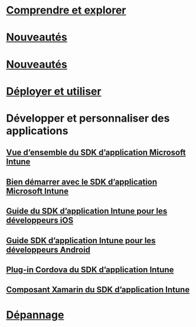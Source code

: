 # [Comprendre et explorer](/intune/understand-explore/introduction-to-microsoft-intune)
# [Nouveautés](/intune/whats-new/whats-new-in-microsoft-intune)
# [Nouveautés](/intune/whats-new/whats-new-in-microsoft-intune)
# [Déployer et utiliser](/intune/deploy-use/overview-of-device-and-app-lifecycles-in-microsoft-intune)
# Développer et personnaliser des applications
## [Vue d’ensemble du SDK d’application Microsoft Intune](intune-app-sdk.md)
## [Bien démarrer avec le SDK d’application Microsoft Intune](intune-app-sdk-get-started.md)
## [Guide du SDK d’application Intune pour les développeurs iOS](intune-app-sdk-ios.md)
## [Guide SDK d’application Intune pour les développeurs Android](intune-app-sdk-android.md)
## [Plug-in Cordova du SDK d’application Intune](intune-app-sdk-cordova.md)
## [Composant Xamarin du SDK d’application Intune](intune-app-sdk-xamarin.md)
# [Dépannage](/intune/troubleshoot/how-to-get-support-for-microsoft-intune)


<!--HONumber=Nov16_HO4-->


